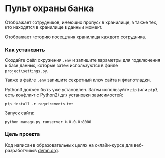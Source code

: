 # Пульт охраны банка

Отображает сотрудников, имеющих пропуск в хранилище, а также тех, кто находятся в хранилище в данный момент.

Отображает историю посещения хранилища каждого сотрудника.

### Как установить

Создайте файл окружения `.env` и запишите параметры для подключения к базе данных, которые затем используются в файле `project\settings.py`.

Также в файле `.env` запишите секретный ключ сайта и флаг отладки.

Python3 должен быть уже установлен. 
Затем используйте `pip` (или `pip3`, есть конфликт с Python2) для установки зависимостей:
```
pip install -r requirements.txt
```

Запуск сайта:
```
python manage.py runserver 0.0.0.0:8000
```

### Цель проекта

Код написан в образовательных целях на онлайн-курсе для веб-разработчиков [dvmn.org](https://dvmn.org/).